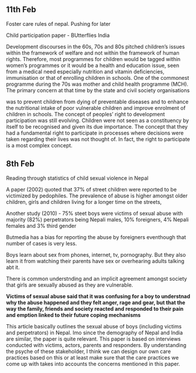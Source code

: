 ## 11th Feb

Foster care rules of nepal. Pushing for later

Child participation paper - BUtterflies India

Development discourses in the 60s, 70s and 80s pitched children’s issues within the framework of welfare and not within the framework of human rights. Therefore, most programmes for children would be tagged within women’s programmes or it would be a health and education issue, seen from a medical need especially nutrition and vitamin deficiencies, immunisation or that of enrolling children in schools. One of the commonest programme during the 70s was mother and child health programme (MCH). The primary concern at that time by the state and civil society organisations

was to prevent children from dying of preventable diseases and to enhance the nutritional intake of poor vulnerable children and improve enrolment of children in schools. The concept of peoples’ right to development participation was still evolving. Children were not seen as a constituency by itself to be recognised and given its due importance. The concept that they had a fundamental right to participate in processes where decisions were taken regarding their lives was not thought of. In fact, the right to participate is a most complex concept.


## 8th Feb

Reading through statistics of child sexual violence in Nepal

A paper (2002) quoted that 37% of street children were reported to be victimized by pedophiles. The prevalence  of abuse is higher amongst older children, girls and children living for a longer time on the streets,

Another study (2010) - 75% steet boys were victims of sexual abuse with majority (82%) perpetrators being Nepali males, 10% foreigners, 4% Nepali females and 3% third gender

Butmedia has a bias for reporting the abuse by foreigners eventhough that number of cases is very less.

Boys learn about sex from phones, internet, tv, pornography. But they also learn it from watching their parents have sex or overhearing adults talking abt it.

There is common understnding and an implicit agreement amongst society that girls are sexually abused as they are vulnerable.

**Victims of sexual abuse said that it was confusing for a boy to understnad why the abuse happened and they felt anger, rage and gear, but that the way the family, friends and society reacted and responded to their pain and emption linked to their future coping mechanisms**

This article basically outlines the sexual abuse of boys (including victims and perpetrators) in Nepal. Imo since the demography of Nepal and India are similar, the paper is quite relevant. This paper is based on interviews conducted with victims, actors, parents and responders. By understanding the psyche of these stakeholder, I think we can design our own care practices based on this or at least make sure that the care practices we come up with takes into accounts the concerns mentioned in this paper. 

